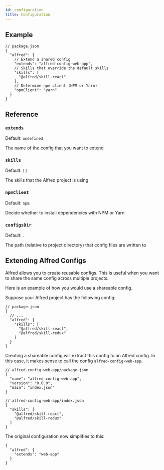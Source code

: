 ```yaml
---
id: configuration
title: Configuration
---
```


## Example

```jsonc
// package.json
{
  "alfred": {
    // Extend a shared config
    "extends": "alfred-config-web-app",
    // Skills that override the default skills
    "skills": [
      "@alfred/skill-react"
    ],
    // Determine npm client (NPM or Yarn)
    "npmClient": "yarn"
  }
}
```

## Reference

### `extends`

Default: `undefined`

The name of the config that you want to extend

### `skills`

Default: `[]`

The skills that the Alfred project is using

### `npmClient`

Default: `npm`

Decide whether to install dependencies with NPM or Yarn

### `configsDir`

Default: `.`

The path (relative to project directory) that config files are written to

## Extending Alfred Configs

Alfred allows you to create reusable configs. This is useful when you want to share the same config across multiple projects.

Here is an example of how you would use a shareable config.

Suppose your Alfred project has the following config:

```jsonc
// package.json
{
  // ...
  "alfred": {
    "skills": [
      "@alfred/skill-react",
      "@alfred/skill-redux"
    ]
  }
}
```

Creating a shareable config will extract this config to an Alfred config. In this case, it makes sense to call the config `alfred-config-web-app`.

```jsonc
// alfred-config-web-app/package.json
{
  "name": "alfred-config-web-app",
  "version": "0.0.0",
  "main": "index.json"
}
```

```jsonc
// alfred-config-web-app/index.json
{
  "skills": [
    "@alfred/skill-react",
    "@alfred/skill-redux"
  ]
}
```

The original configuration now simplifies to this:

```jsonc
{
  "alfred": {
    "extends": "web-app"
  }
}
```

